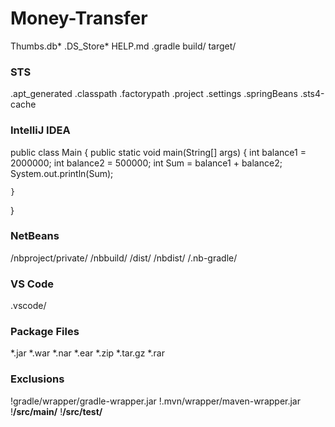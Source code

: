 # Money-Transfer
Thumbs.db*
.DS_Store*
HELP.md
.gradle
build/
target/

### STS ###
.apt_generated
.classpath
.factorypath
.project
.settings
.springBeans
.sts4-cache

### IntelliJ IDEA ###
public class Main {
    public static void main(String[] args) {
        int balance1 = 2000000;
        int balance2 = 500000;
        int Sum = balance1 + balance2;
        System.out.println(Sum);

    }
}


### NetBeans ###
/nbproject/private/
/nbbuild/
/dist/
/nbdist/
/.nb-gradle/

### VS Code ###
.vscode/

### Package Files ###
*.jar
*.war
*.nar
*.ear
*.zip
*.tar.gz
*.rar

### Exclusions ###
!gradle/wrapper/gradle-wrapper.jar
!.mvn/wrapper/maven-wrapper.jar
!**/src/main/**
!**/src/test/**
